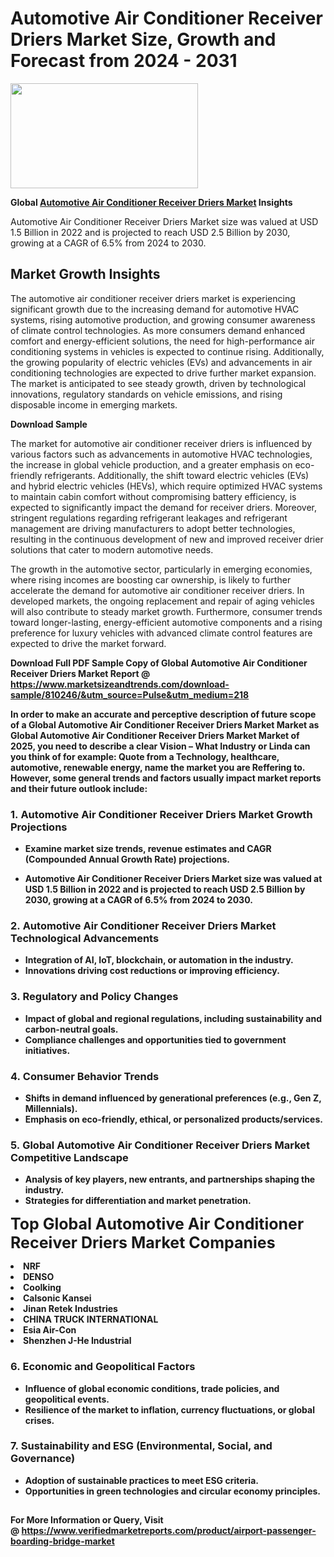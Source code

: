 <H1>Automotive Air Conditioner Receiver Driers Market Size, Growth and Forecast from 2024 - 2031</H1><img class="aligncenter size-medium wp-image-584254" src="https://thirdeyenews.in/wp-content/uploads/2024/09/Global-Market-Research-300x168.jpeg" alt="" width="300" height="168" /><p><strong>Global&nbsp;<a href="https://www.marketsizeandtrends.com/download-sample/810246/&amp;utm_source=Pulse&amp;utm_medium=218">Automotive Air Conditioner Receiver Driers Market</a> Insights</strong></p><p>Automotive Air Conditioner Receiver Driers Market size was valued at USD 1.5 Billion in 2022 and is projected to reach USD 2.5 Billion by 2030, growing at a CAGR of 6.5% from 2024 to 2030.</p><p><h2>Market Growth Insights</h2> <p>The automotive air conditioner receiver driers market is experiencing significant growth due to the increasing demand for automotive HVAC systems, rising automotive production, and growing consumer awareness of climate control technologies. As more consumers demand enhanced comfort and energy-efficient solutions, the need for high-performance air conditioning systems in vehicles is expected to continue rising. Additionally, the growing popularity of electric vehicles (EVs) and advancements in air conditioning technologies are expected to drive further market expansion. The market is anticipated to see steady growth, driven by technological innovations, regulatory standards on vehicle emissions, and rising disposable income in emerging markets.</p> <p><strong>Download Sample</strong></p> <p>The market for automotive air conditioner receiver driers is influenced by various factors such as advancements in automotive HVAC technologies, the increase in global vehicle production, and a greater emphasis on eco-friendly refrigerants. Additionally, the shift toward electric vehicles (EVs) and hybrid electric vehicles (HEVs), which require optimized HVAC systems to maintain cabin comfort without compromising battery efficiency, is expected to significantly impact the demand for receiver driers. Moreover, stringent regulations regarding refrigerant leakages and refrigerant management are driving manufacturers to adopt better technologies, resulting in the continuous development of new and improved receiver drier solutions that cater to modern automotive needs.</p> <p>The growth in the automotive sector, particularly in emerging economies, where rising incomes are boosting car ownership, is likely to further accelerate the demand for automotive air conditioner receiver driers. In developed markets, the ongoing replacement and repair of aging vehicles will also contribute to steady market growth. Furthermore, consumer trends toward longer-lasting, energy-efficient automotive components and a rising preference for luxury vehicles with advanced climate control features are expected to drive the market forward.</p> <p><strong></p><p><span class=""><strong>Download Full PDF Sample Copy of Global Automotive Air Conditioner Receiver Driers Market Report</strong> @ <a href="https://www.marketsizeandtrends.com/download-sample/810246/&amp;utm_source=Pulse&amp;utm_medium=218" target="_blank">https://www.marketsizeandtrends.com/download-sample/810246/&amp;utm_source=Pulse&amp;utm_medium=218</a></span></p><p>In order to make an accurate and perceptive description of future scope of a Global&nbsp;Automotive Air Conditioner Receiver Driers Market Market as Global&nbsp;Automotive Air Conditioner Receiver Driers Market Market of 2025, you need to describe a clear Vision &ndash; What Industry or Linda can you think of for example: Quote from a Technology, healthcare, automotive, renewable energy, name the market you are Reffering to. However, some general trends and factors usually impact market reports and their future outlook include:</p><h3>1.&nbsp;<strong>Automotive Air Conditioner Receiver Driers Market Growth Projections</strong></h3><ul><li>Examine market size trends, revenue estimates and CAGR (Compounded Annual Growth Rate) projections.</li><li><p>Automotive Air Conditioner Receiver Driers Market size was valued at USD 1.5 Billion in 2022 and is projected to reach USD 2.5 Billion by 2030, growing at a CAGR of 6.5% from 2024 to 2030.</p></li></ul><h3>2.&nbsp;<strong>Automotive Air Conditioner Receiver Driers Market Technological Advancements</strong></h3><ul><li>Integration of AI, IoT, blockchain, or automation in the industry.</li><li>Innovations driving cost reductions or improving efficiency.</li></ul><h3>3.&nbsp;<strong>Regulatory and Policy Changes</strong></h3><ul><li>Impact of global and regional regulations, including sustainability and carbon-neutral goals.</li><li>Compliance challenges and opportunities tied to government initiatives.</li></ul><h3>4.&nbsp;<strong>Consumer Behavior Trends</strong></h3><ul><li>Shifts in demand influenced by generational preferences (e.g., Gen Z, Millennials).</li><li>Emphasis on eco-friendly, ethical, or personalized products/services.</li></ul><h3>5.&nbsp;<strong>Global Automotive Air Conditioner Receiver Driers Market Competitive Landscape</strong></h3><ul><li>Analysis of key players, new entrants, and partnerships shaping the industry.</li><li>Strategies for differentiation and market penetration.</li></ul><p data-pm-slice="1 1 []"><span style="color: inherit; font-family: inherit; font-size: 25px;">Top Global Automotive Air Conditioner Receiver Driers Market Companies</span></p><div class="" data-test-id=""><p><li>NRF</li><li> DENSO</li><li> Coolking</li><li> Calsonic Kansei</li><li> Jinan Retek Industries</li><li> CHINA TRUCK INTERNATIONAL</li><li> Esia Air-Con</li><li> Shenzhen J-He Industrial</li></p></div><h3>6.&nbsp;<strong>Economic and Geopolitical Factors</strong></h3><ul><li>Influence of global economic conditions, trade policies, and geopolitical events.</li><li>Resilience of the market to inflation, currency fluctuations, or global crises.</li></ul><h3>7.&nbsp;<strong>Sustainability and ESG (Environmental, Social, and Governance)</strong></h3><ul><li>Adoption of sustainable practices to meet ESG criteria.</li><li>Opportunities in green technologies and circular economy principles.</li></ul><h2><strong style="font-size: 14px;">For More Information or Query, Visit @&nbsp;</strong><a style="background-color: #ffffff; font-size: 14px;" href="https://www.marketsizeandtrends.com/report/automotive-air-conditioner-receiver-driers-market/" target="_blank">https://www.verifiedmarketreports.com/product/airport-passenger-boarding-bridge-market</a></h2>
